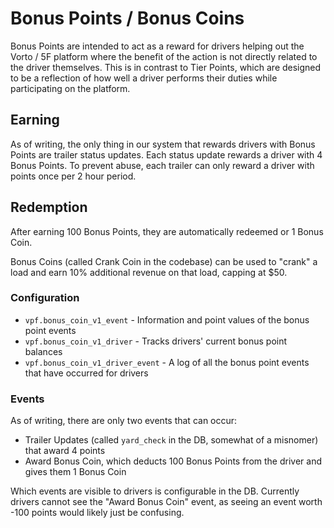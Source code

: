 # Bonus Points / Bonus Coins

Bonus Points are intended to act as a reward for drivers helping out the Vorto / 5F platform where the benefit of the action is not directly related to the driver themselves. This is in contrast to Tier Points, which are designed to be a reflection of how well a driver performs their duties while participating on the platform.

## Earning

As of writing, the only thing in our system that rewards drivers with Bonus Points are trailer status updates. Each status update rewards a driver with 4 Bonus Points. To prevent abuse, each trailer can only reward a driver with points once per 2 hour period.

## Redemption

After earning 100 Bonus Points, they are automatically redeemed or 1 Bonus Coin.

Bonus Coins (called Crank Coin in the codebase) can be used to "crank" a load and earn 10% additional revenue on that load, capping at $50.

###  Configuration 

* `vpf.bonus_coin_v1_event` - Information and point values of the bonus point events
* `vpf.bonus_coin_v1_driver` - Tracks drivers' current bonus point balances
* `vpf.bonus_coin_v1_driver_event` - A log of all the bonus point events that have occurred for drivers

###  Events

As of writing, there are only two events that can occur:

* Trailer Updates (called `yard_check` in the DB, somewhat of a misnomer) that award 4 points
* Award Bonus Coin, which deducts 100 Bonus Points from the driver and gives them 1 Bonus Coin

Which events are visible to drivers is configurable in the DB. Currently drivers cannot see the "Award Bonus Coin" event, as seeing an event worth -100 points would likely just be confusing.